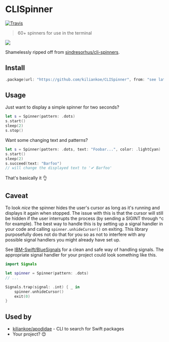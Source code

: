 # CLISpinner

[![Travis](https://img.shields.io/travis/kiliankoe/CLISpinner.svg?style=flat-square)](https://travis-ci.org/kiliankoe/CLISpinner/)

> 60+ spinners for use in the terminal

![](https://github.com/sindresorhus/cli-spinners/raw/master/screenshot.gif)

Shamelessly ripped off from [sindresorhus/cli-spinners](https://github.com/sindresorhus/cli-spinners).



## Install

```swift
.package(url: "https://github.com/kiliankoe/CLISpinner", from: "see latest release")
```



## Usage

Just want to display a simple spinner for two seconds? 

```swift
let s = Spinner(pattern: .dots)
s.start()
sleep(2)
s.stop()
```

Want some changing text and patterns?

```swift
let s = Spinner(pattern: .dots, text: "Foobar...", color: .lightCyan)
s.start()
sleep(2)
s.succeed(text: "Barfoo")
// will change the displayed text to '✔ Barfoo'
```



That's basically it 👌



## Caveat

To look *nice* the spinner hides the user's cursor as long as it's running and displays it again when stopped. The issue with this is that the cursor will still be hidden if the user interrupts the process (by sending a SIGINT through ^c for example). The best way to handle this is by setting up a signal handler in your code and calling `spinner.unhideCursor()` on exiting. This library purposefully does not do that for you so as not to interfere with any possible signal handlers you might already have set up.

See [IBM-Swift/BlueSignals](https://github.com/IBM-Swift/BlueSignals) for a clean and safe way of handling signals. The appropriate signal handler for your project could look something like this.

```swift
import Signals

let spinner = Spinner(pattern: .dots)
// ...

Signals.trap(signal: .int) { _ in
    spinner.unhideCursor()
    exit(0)
}
```



## Used by

- [kiliankoe/apodidae](https://github.com/kiliankoe/apodidae) - CLI to search for Swift packages
- Your project? 😊

